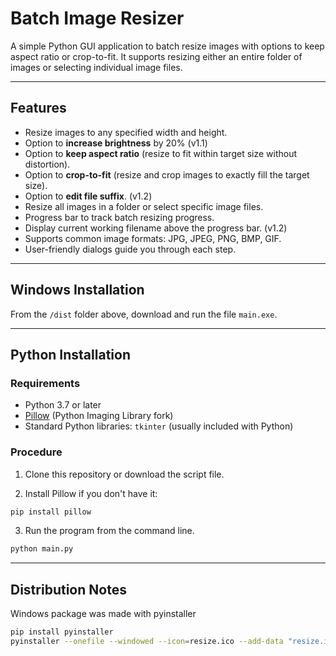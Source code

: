 # Batch Image Resizer

A simple Python GUI application to batch resize images with options to keep aspect ratio or crop-to-fit. It supports resizing either an entire folder of images or selecting individual image files.

---

## Features

- Resize images to any specified width and height.
- Option to **increase brightness** by 20% (v1.1)
- Option to **keep aspect ratio** (resize to fit within target size without distortion).
- Option to **crop-to-fit** (resize and crop images to exactly fill the target size).
- Option to **edit file suffix**. (v1.2)
- Resize all images in a folder or select specific image files.
- Progress bar to track batch resizing progress.
- Display current working filename above the progress bar. (v1.2)
- Supports common image formats: JPG, JPEG, PNG, BMP, GIF.
- User-friendly dialogs guide you through each step.

---

## Windows Installation

From the `/dist` folder above, download and run the file `main.exe`.

---

## Python Installation

### Requirements

- Python 3.7 or later
- [Pillow](https://python-pillow.org/) (Python Imaging Library fork)
- Standard Python libraries: `tkinter` (usually included with Python)

### Procedure

1. Clone this repository or download the script file.

2. Install Pillow if you don't have it:

```bash
pip install pillow
```

3. Run the program from the command line.

```bash
python main.py
```

---

## Distribution Notes

Windows package was made with pyinstaller

```bash
pip install pyinstaller
pyinstaller --onefile --windowed --icon=resize.ico --add-data "resize.ico;." main.py
```
